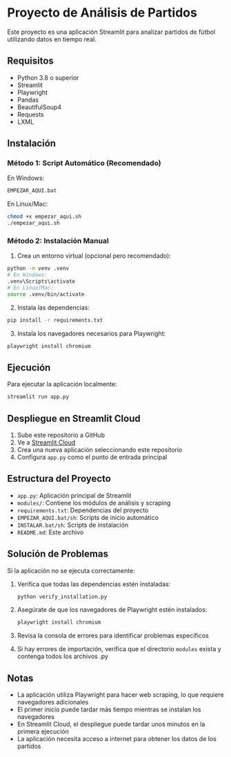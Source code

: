 # Proyecto de Análisis de Partidos

Este proyecto es una aplicación Streamlit para analizar partidos de fútbol utilizando datos en tiempo real.

## Requisitos

- Python 3.8 o superior
- Streamlit
- Playwright
- Pandas
- BeautifulSoup4
- Requests
- LXML

## Instalación

### Método 1: Script Automático (Recomendado)

En Windows:
```bash
EMPEZAR_AQUI.bat
```

En Linux/Mac:
```bash
chmod +x empezar_aqui.sh
./empezar_aqui.sh
```

### Método 2: Instalación Manual

1. Crea un entorno virtual (opcional pero recomendado):
```bash
python -m venv .venv
# En Windows:
.venv\Scripts\activate
# En Linux/Mac:
source .venv/bin/activate
```

2. Instala las dependencias:
```bash
pip install -r requirements.txt
```

3. Instala los navegadores necesarios para Playwright:
```bash
playwright install chromium
```

## Ejecución

Para ejecutar la aplicación localmente:
```bash
streamlit run app.py
```

## Despliegue en Streamlit Cloud

1. Sube este repositorio a GitHub
2. Ve a [Streamlit Cloud](https://streamlit.io/cloud)
3. Crea una nueva aplicación seleccionando este repositorio
4. Configura `app.py` como el punto de entrada principal

## Estructura del Proyecto

- `app.py`: Aplicación principal de Streamlit
- `modules/`: Contiene los módulos de análisis y scraping
- `requirements.txt`: Dependencias del proyecto
- `EMPEZAR_AQUI.bat/sh`: Scripts de inicio automático
- `INSTALAR.bat/sh`: Scripts de instalación
- `README.md`: Este archivo

## Solución de Problemas

Si la aplicación no se ejecuta correctamente:

1. Verifica que todas las dependencias estén instaladas:
   ```bash
   python verify_installation.py
   ```

2. Asegúrate de que los navegadores de Playwright estén instalados:
   ```bash
   playwright install chromium
   ```

3. Revisa la consola de errores para identificar problemas específicos

4. Si hay errores de importación, verifica que el directorio `modules` exista y contenga todos los archivos .py

## Notas

- La aplicación utiliza Playwright para hacer web scraping, lo que requiere navegadores adicionales
- El primer inicio puede tardar más tiempo mientras se instalan los navegadores
- En Streamlit Cloud, el despliegue puede tardar unos minutos en la primera ejecución
- La aplicación necesita acceso a internet para obtener los datos de los partidos